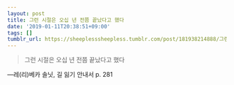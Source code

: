```yaml
---
layout: post
title: 그런 시절은 오십 년 전쯤 끝났다고 했다
date: '2019-01-11T20:38:51+09:00'
tags: []
tumblr_url: https://sheeplesssheepless.tumblr.com/post/181938214888/그런-시절은-오십-년-전쯤-끝났다고-했다
---
```

> 그런 시절은 오십 년 전쯤 끝났다고 했다

—레(리)베카 솔닛, 길 잃기 안내서 p. 281&nbsp;
